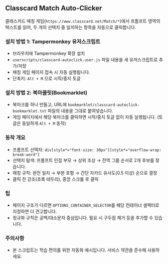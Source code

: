 ## Classcard Match Auto-Clicker

클래스카드 매칭 게임(`https://www.classcard.net/Match/*`)에서 프롬프트 영역의 텍스트를 읽어, 두 개의 선택지 중 일치하는 항목을 자동으로 클릭합니다.

### 설치 방법 1: Tampermonkey 유저스크립트
- 브라우저에 Tampermonkey 확장 설치
- `userscripts/classcard-autoclick.user.js` 파일 내용을 새 유저스크립트로 추가/저장
- 매칭 게임 페이지 접속 시 자동 실행됩니다.
- 단축키: `Alt + M` 으로 시작/중지 토글

### 설치 방법 2: 북마클릿(Bookmarklet)
- 북마크를 하나 만들고, URL에 `bookmarklet/classcard-autoclick-bookmarklet.txt` 파일의 내용을 그대로 붙여넣습니다.
- 게임 페이지에서 해당 북마크를 클릭하면 시작/중지 토글 없이 자동 실행됩니다. (토글은 동일하게 `Alt + M` 동작)

### 동작 개요
- 프롬프트 선택자: `div[style*="font-size: 30px"][style*="overflow-wrap: break-word"]`
- 선택지 탐색: 프롬프트 인접 부모 → 상위 조상 → 전역 그룹 순서로 2개 후보를 찾습니다.
- 매칭 규칙: 완전 일치 → 부분 포함 → 간단 자카드 유사도(0.5 이상) 순으로 결정
- 클릭 전 강조(초록 테두리), 중앙 스크롤 후 클릭

### 팁
- 페이지 구조가 다르면 `OPTIONS_CONTAINER_SELECTOR`를 해당 컨테이너 셀렉터로 지정하면 더 견고합니다.
- 정규화 규칙은 공백/대소문자 중심입니다. 필요 시 구두점 제거 등을 추가할 수 있습니다.

### 주의사항
- 본 스크립트는 학습 편의를 위한 자동화 예시입니다. 서비스 약관을 준수해 사용하세요.


